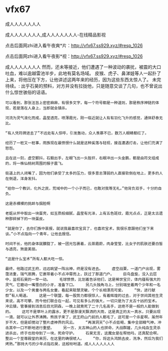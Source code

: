 # vfx67
成人人人人人人人

成人人人人人人人,成人人人人人人人-在线精品影视

点击后面网zhi进入看午夜爽*片：http://vfx67.ss929.xyz/#resp_1026

点击后面网zhi进入看午夜影*视：http://vfx67.ss929.xyz/#resp_1026

成人人人人人人人    然而，还未等接近，他们遭遇了一种波动的袭扰，被震的大口吐血，难以逾越雷池半步，此地有莫名场域。    皮猴、虎子、鼻涕娃等人一起扑了上来，将他压在下方，让他讲述这两年来的经历，因为这些东西太惊人了。    未完待续。:    出乎石昊的预料，对方并没有拉拢他，只是随意交谈了几句，也不曾说出什么惊世骇俗的话语。

    可以看到，那张法旨上密密麻麻，有很多文字，每一个符号都是一种道则，那是秩序神链的体现，若是落在人身上，当即就会镇杀。

    河流为灵气液化而成，晶莹透亮，喷薄霞光，刚一临近就让人有有羽化飞升的感觉，通体舒泰无比。

    “有人凭符牌进去了”不远处有人惊呼，引发轰动，众人羡慕不已，数万人眼睛都红了。

    经历了一桩又一桩事，雨族现在最愤恨什么就是这种奚落与轻视，接连遭遇打击，让他们充满了怒怨。

    且在这一刻，虚空颤抖，石毅出手，左眼飞出一头狴犴，右眼冲出一头金鹏，都是由符文组成的，将一株仙桃树周围的猴子震飞。

    街道上的人闭嘴了，因为他们承受了太多的压力，很多意志薄弱的人直接软倒在地上，更多的人在倒退，浑身发抖。

    “给你一个教训，化外之民，荒域中的一个小子而已，也敢对我等无礼。”他背负双手，十分的自负。

    这是赤裸裸的挑衅与掴脸啊

    老妪从怀中取出一块蛋壳，如玉质般细腻，晶莹有光泽，上有五色斑纹，霞光点点，正是太古遗种那碎掉下的一块蛋皮。

    “就是你了，去你们族中禀报，就说我最喜欢宝具了，也喜欢宝术，我很乐意跟他们坐下来谈。”小不点指向一个青年，让他去报信。

    时间不长，他的身体就朦胧了，被一团光包裹着，云蒸霞蔚，肉身莹莹，比女子的肌肤还要白皙与透亮，煞是美丽。

    “这是什么宝术”所有人都大吃一惊。

    最终，他路过武王府，远远眺望一阵出神，终是没有进去。    虚空战栗，一道门户出现，雾霭浓重，瑞气蒸腾，它裹带着小不点冲霄而上，跃过了那道门户。    巨鸟盘旋，没入云层中，监视石昊的一举一动。    毛球愤愤，比划着告诉他们，这是稀世宝贝，体内蕴有强大的灵气，它磨动一嘴雪白的小牙，准备下口。    另几头独角马上，分别端坐着两个少年和一名少女，以及一个男童与两名女童，看起来聪慧灵敏，个个长相漂亮可爱。    “快，进行献祭”有人喝道。    这是一个联盟，每一股势力都很惊人，有着辉煌的过去，对于世间其他生灵来说，高不可攀。而今他们联合在一起，可见有多么的强大，一切只是为了太古十凶的宝术。    冲云镇，管事接到消息后目光阴森，一晚上就竟死了二十几名高手，这绝不是一般的人能做到的。    这可不是草叶上的露水，更不是那漫天飘洒的大雨，这是真正的太一真水，只要出现一滴，就可以让外界沸腾。熊孩子来了，武王府山门前的人都毛了，这可是一个杀星啊，虽然年岁不大，但是却搅动了整片虚神界的风云。    “再演洞天”小不点低喝，集中全部精气神，冲击其中一口不断地进行重塑。    另一方，太古神山的人也拼命，大战群雄，几头纯血生灵杀进杀出，终于也抢夺到了一块，死命守护。    石昊无言，这魔女是在帮他吗，还真配合啊，整出一个至尊殿堂的来历，在这里的确很唬人。    “你，将这头鸿鹄去皮，洗净，然后为我们烤熟。”那持大弓的少年点指石昊，这般吩咐道。成人人人人人人人
